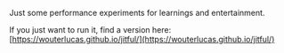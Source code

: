 Just some performance experiments for learnings and entertainment.

If you just want to run it, find a version here:
[https://wouterlucas.github.io/jitful/](https://wouterlucas.github.io/jitful/)
